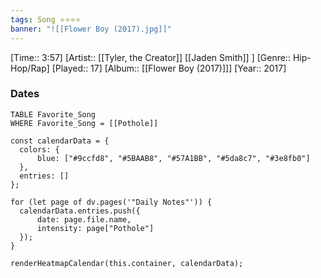 ```yaml
---
tags: Song ⭐⭐⭐⭐ 
banner: "![[Flower Boy (2017).jpg]]"
---
```

[Time:: 3:57]
[Artist:: [[Tyler, the Creator]] [[Jaden Smith]] ]
[Genre:: Hip-Hop/Rap]
[Played:: 17]
[Album:: [[Flower Boy (2017)]]]
[Year:: 2017]
### Dates
````dataview
TABLE Favorite_Song
WHERE Favorite_Song = [[Pothole]]
````

  ```dataviewjs
const calendarData = { 
	colors: { 
		blue: ["#9ccfd8", "#5BAAB8", "#57A1BB", "#5da8c7", "#3e8fb0"] 
	}, 
	entries: [] 
}; 

for (let page of dv.pages('"Daily Notes"')) { 
	calendarData.entries.push({ 
		date: page.file.name, 
		intensity: page["Pothole"]
	}); 
} 

renderHeatmapCalendar(this.container, calendarData);
```
